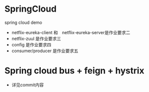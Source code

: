 # SpringCloud
spring cloud demo


- netflix-eureka-client 和　netflix-eureka-server是作业要求二
- netflix-zuul 是作业要求三
- config 是作业要求四
- consumer/producer 是作业要求五


# Spring cloud bus + feign + hystrix
- 详见commit内容
